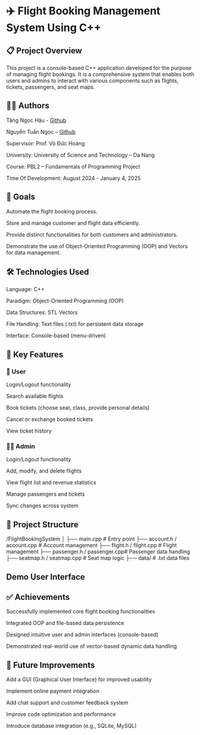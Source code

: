 # ✈️ Flight Booking Management System Using C++
## 📋 Project Overview
This project is a console-based C++ application developed for the purpose of managing flight bookings. It is a comprehensive system that enables both users and admins to interact with various components such as flights, tickets, passengers, and seat maps.

## 🧑‍💻 Authors
Tăng Ngọc Hậu - [Github](https://www.github.com/dodoododo)

Nguyễn Tuấn Ngọc – [Github](https://github.com/sangoonthego)

Supervisor: Prof. Võ Đức Hoàng

University: University of Science and Technology – Da Nang

Course: PBL2 – Fundamentals of Programming Project

Time Of Development: August 2024 - January 4, 2025

## 🎯 Goals
Automate the flight booking process.

Store and manage customer and flight data efficiently.

Provide distinct functionalities for both customers and administrators.

Demonstrate the use of Object-Oriented Programming (OOP) and Vectors for data management.

## 🛠️ Technologies Used
Language: C++

Paradigm: Object-Oriented Programming (OOP)

Data Structures: STL Vectors

File Handling: Text files (.txt) for persistent data storage

Interface: Console-based (menu-driven)

## 🧩 Key Features
### 👤 User
Login/Logout functionality

Search available flights

Book tickets (choose seat, class, provide personal details)

Cancel or exchange booked tickets

View ticket history

### 👨‍✈ Admin
Login/Logout functionality

Add, modify, and delete flights

View flight list and revenue statistics

Manage passengers and tickets

Sync changes across system

## 📂 Project Structure
/FlightBookingSystem
│
├── main.cpp                   # Entry point
├── account.h / account.cpp    # Account management
├── flight.h / flight.cpp      # Flight management
├── passenger.h / passenger.cpp# Passenger data handling
├── seatmap.h / seatmap.cpp    # Seat map logic
├── data/                      # .txt data files


## Demo User Interface 



## ✅ Achievements
Successfully implemented core flight booking functionalities

Integrated OOP and file-based data persistence

Designed intuitive user and admin interfaces (console-based)

Demonstrated real-world use of vector-based dynamic data handling

## 🔄 Future Improvements
Add a GUI (Graphical User Interface) for improved usability

Implement online payment integration

Add chat support and customer feedback system

Improve code optimization and performance

Introduce database integration (e.g., SQLite, MySQL)
